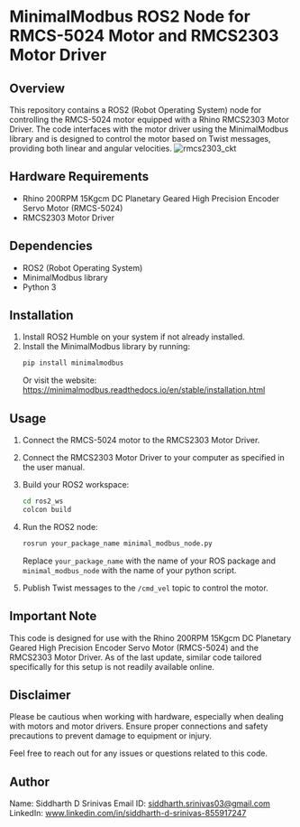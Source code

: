 # MinimalModbus ROS2 Node for RMCS-5024 Motor and RMCS2303 Motor Driver

## Overview
This repository contains a ROS2 (Robot Operating System) node for controlling the RMCS-5024 motor equipped with a Rhino RMCS2303 Motor Driver. The code interfaces with the motor driver using the MinimalModbus library and is designed to control the motor based on Twist messages, providing both linear and angular velocities.
![rmcs2303_ckt](https://github.com/awesomesiddhu/VelocityControl_RMCS2303/assets/106588411/498bc5c6-3106-4487-8230-0e55731ee094)

## Hardware Requirements
- Rhino 200RPM 15Kgcm DC Planetary Geared High Precision Encoder Servo Motor (RMCS-5024)
- RMCS2303 Motor Driver

## Dependencies
- ROS2 (Robot Operating System)
- MinimalModbus library
- Python 3

## Installation
1. Install ROS2 Humble on your system if not already installed.
2. Install the MinimalModbus library by running:
   ```bash
   pip install minimalmodbus
   ```
   Or visit the website: https://minimalmodbus.readthedocs.io/en/stable/installation.html

## Usage
1. Connect the RMCS-5024 motor to the RMCS2303 Motor Driver.
2. Connect the RMCS2303 Motor Driver to your computer as specified in the user manual.
3. Build your ROS2 workspace:
   ```bash
   cd ros2_ws
   colcon build
   ```
4. Run the ROS2 node:
   ```bash
   rosrun your_package_name minimal_modbus_node.py
   ```
   Replace `your_package_name` with the name of your ROS package and `minimal_modbus_node` with the name of your python script.

5. Publish Twist messages to the `/cmd_vel` topic to control the motor.

## Important Note
This code is designed for use with the Rhino 200RPM 15Kgcm DC Planetary Geared High Precision Encoder Servo Motor (RMCS-5024) and the RMCS2303 Motor Driver. As of the last update, similar code tailored specifically for this setup is not readily available online.

## Disclaimer
Please be cautious when working with hardware, especially when dealing with motors and motor drivers. Ensure proper connections and safety precautions to prevent damage to equipment or injury.

Feel free to reach out for any issues or questions related to this code.

## Author
Name: Siddharth D Srinivas
Email ID: siddharth.srinivas03@gmail.com
LinkedIn: www.linkedin.com/in/siddharth-d-srinivas-855917247
